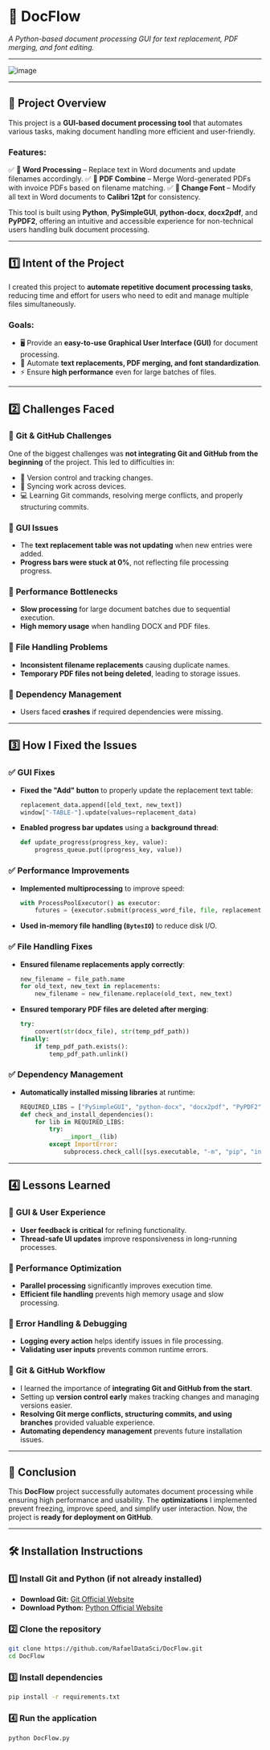 # 📄 DocFlow

*A Python-based document processing GUI for text replacement, PDF merging, and font editing.*

---

![image](https://github.com/user-attachments/assets/961cc122-e11e-46c3-a30e-8599b1784ae2)

---

## 📌 Project Overview
This project is a **GUI-based document processing tool** that automates various tasks, making document handling more efficient and user-friendly. 

### **Features:**
✅ **📄 Word Processing** – Replace text in Word documents and update filenames accordingly.
✅ **📑 PDF Combine** – Merge Word-generated PDFs with invoice PDFs based on filename matching.
✅ **🎨 Change Font** – Modify all text in Word documents to **Calibri 12pt** for consistency.

This tool is built using **Python**, **PySimpleGUI**, **python-docx**, **docx2pdf**, and **PyPDF2**, offering an intuitive and accessible experience for non-technical users handling bulk document processing.

---

## 1️⃣ Intent of the Project
I created this project to **automate repetitive document processing tasks**, reducing time and effort for users who need to edit and manage multiple files simultaneously.

### **Goals:**
- 🖥️ Provide an **easy-to-use** **Graphical User Interface (GUI)** for document processing.
- 🔄 Automate **text replacements, PDF merging, and font standardization**.
- ⚡ Ensure **high performance** even for large batches of files.

---

## 2️⃣ Challenges Faced

### 🔹 **Git & GitHub Challenges**
One of the biggest challenges was **not integrating Git and GitHub from the beginning** of the project. This led to difficulties in:
- 📌 Version control and tracking changes.
- 🔄 Syncing work across devices.
- 💻 Learning Git commands, resolving merge conflicts, and properly structuring commits.

### 🔹 **GUI Issues**
- The **text replacement table was not updating** when new entries were added.
- **Progress bars were stuck at 0%**, not reflecting file processing progress.

### 🔹 **Performance Bottlenecks**
- **Slow processing** for large document batches due to sequential execution.
- **High memory usage** when handling DOCX and PDF files.

### 🔹 **File Handling Problems**
- **Inconsistent filename replacements** causing duplicate names.
- **Temporary PDF files not being deleted**, leading to storage issues.

### 🔹 **Dependency Management**
- Users faced **crashes** if required dependencies were missing.

---

## 3️⃣ How I Fixed the Issues

### **✅ GUI Fixes**
- **Fixed the "Add" button** to properly update the replacement text table:
  ```python
  replacement_data.append([old_text, new_text])
  window["-TABLE-"].update(values=replacement_data)
  ```
- **Enabled progress bar updates** using a **background thread**:
  ```python
  def update_progress(progress_key, value):
      progress_queue.put((progress_key, value))
  ```

### **✅ Performance Improvements**
- **Implemented multiprocessing** to improve speed:
  ```python
  with ProcessPoolExecutor() as executor:
      futures = {executor.submit(process_word_file, file, replacements, destination_folder): file for file in files}
  ```
- **Used in-memory file handling (`BytesIO`)** to reduce disk I/O.

### **✅ File Handling Fixes**
- **Ensured filename replacements apply correctly**:
  ```python
  new_filename = file_path.name
  for old_text, new_text in replacements:
      new_filename = new_filename.replace(old_text, new_text)
  ```
- **Ensured temporary PDF files are deleted after merging**:
  ```python
  try:
      convert(str(docx_file), str(temp_pdf_path))
  finally:
      if temp_pdf_path.exists():
          temp_pdf_path.unlink()
  ```

### **✅ Dependency Management**
- **Automatically installed missing libraries** at runtime:
  ```python
  REQUIRED_LIBS = ["PySimpleGUI", "python-docx", "docx2pdf", "PyPDF2"]
  def check_and_install_dependencies():
      for lib in REQUIRED_LIBS:
          try:
              __import__(lib)
          except ImportError:
              subprocess.check_call([sys.executable, "-m", "pip", "install", lib])
  ```

---

## 4️⃣ Lessons Learned

### 🔹 **GUI & User Experience**
- **User feedback is critical** for refining functionality.
- **Thread-safe UI updates** improve responsiveness in long-running processes.

### 🔹 **Performance Optimization**
- **Parallel processing** significantly improves execution time.
- **Efficient file handling** prevents high memory usage and slow processing.

### 🔹 **Error Handling & Debugging**
- **Logging every action** helps identify issues in file processing.
- **Validating user inputs** prevents common runtime errors.

### 🔹 **Git & GitHub Workflow**
- I learned the importance of **integrating Git and GitHub from the start**.
- Setting up **version control early** makes tracking changes and managing versions easier.
- **Resolving Git merge conflicts, structuring commits, and using branches** provided valuable experience.
- **Automating dependency management** prevents future installation issues.

---

## 🚀 Conclusion
This **DocFlow** project successfully automates document processing while ensuring high performance and usability. The **optimizations** I implemented prevent freezing, improve speed, and simplify user interaction. Now, the project is **ready for deployment on GitHub**.

---

## 🛠 Installation Instructions

### 1️⃣ **Install Git and Python** (if not already installed)
- **Download Git:** [Git Official Website](https://git-scm.com/downloads)
- **Download Python:** [Python Official Website](https://www.python.org/downloads/)

### 2️⃣ **Clone the repository**
```bash
git clone https://github.com/RafaelDataSci/DocFlow.git
cd DocFlow
```

### 3️⃣ **Install dependencies**
```bash
pip install -r requirements.txt
```

### 4️⃣ **Run the application**
```bash
python DocFlow.py
```




